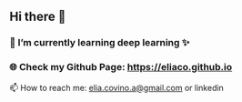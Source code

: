 ## Hi there 👋
### 🌱 I’m currently learning deep learning ✨
### 🌐 Check my Github Page: https://eliaco.github.io 

📫 How to reach me: elia.covino.a@gmail.com or linkedin
<!--
**Eliaco/eliaco** is a ✨ _special_ ✨ repository because its `README.md` (this file) appears on your GitHub profile.

Here are some ideas to get you started:

- 🔭 I’m currently working on ...
- 🌱 I’m currently learning ...
- 👯 I’m looking to collaborate on ...
- 🤔 I’m looking for help with ...
- 💬 Ask me about ...
- 📫 How to reach me: ...
- 😄 Pronouns: ...
- ⚡ Fun fact: ...
-->
